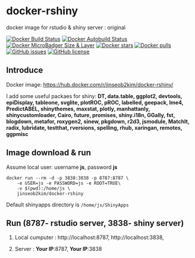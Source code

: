 # docker-rshiny
docker image for rstudio &amp; shiny server : original

[![Docker Build Status](https://img.shields.io/docker/build/jinseob2kim/docker-rshiny.svg)](https://hub.docker.com/r/jinseob2kim/docker-rshiny/builds)
[![Docker Autobuild Status](https://img.shields.io/docker/automated/jinseob2kim/docker-rshiny.svg)](https://hub.docker.com/r/jinseob2kim/docker-rshiny/builds)
[![Docker MicroBadger Size & Layer](https://images.microbadger.com/badges/image/jinseob2kim/docker-rshiny.svg)](https://microbadger.com/images/jinseob2kim/docker-rshiny)
[![Docker stars](https://img.shields.io/docker/stars/jinseob2kim/docker-rshiny.svg)](https://hub.docker.com/r/jinseob2kim/docker-rshiny/)
[![Docker pulls](https://img.shields.io/docker/pulls/jinseob2kim/docker-rshiny.svg)](https://hub.docker.com/r/jinseob2kim/docker-rshiny/)
[![GitHub issues](https://img.shields.io/github/issues/jinseob2kim/docker-rshiny.svg)](https://github.com/jinseob2kim/docker-rshiny/issues)
[![GitHub license](https://img.shields.io/github/license/jinseob2kim/docker-rshiny.svg)](https://github.com/jinseob2kim/docker-rshiny/blob/master/LICENSE)




## Introduce

Docker image: https://hub.docker.com/r/jinseob2kim/docker-rshiny/


I add some useful packaes for shiny: **DT, data.table, ggplot2, devtools, epiDisplay, tableone, svglite, plotROC, pROC, labelled, geepack, lme4, PredictABEL, shinythemes, maxstat, plotly, manhattanly, shinycustomloader, Cairo, future, promises, shiny.i18n, GGally, fst, blogdown, metafor, roxygen2, sinew, pkgdown, r2d3, jsmodule, MatchIt, radix, lubridate, testthat, rversions, spelling, rhub, xaringan, remotes, ggpmisc**


## Image download & run
Assume local user: username **js**, password **js**


```shell
docker run --rm -d -p 3838:3838 -p 8787:8787 \
    -e USER=js -e PASSWORD=js -e ROOT=TRUE\
    -v $(pwd):/home/js \ 
    jinseob2kim/docker-rshiny

```

Default shinyapps directory is `/home/js/ShinyApps`



## Run (8787- rstudio server, 3838- shiny server)

1. Local cumputer : http://localhost:8787, http://localhost:3838,


2. Server : **Your IP**:8787, **Your IP**:3838